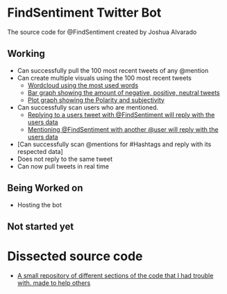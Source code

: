 # FindSentiment Twitter Bot

The source code for @FindSentiment created by Joshua Alvarado

## Working
- Can successfully pull the 100 most recent tweets of any @mention
- Can create multiple visuals using the 100 most recent tweets
  - [Wordcloud using the most used words](https://raw.githubusercontent.com/JoshAlvarado/FindSentiment-Twitter-Bot/master/Photos/wordcloud.jpg)
  - [Bar graph showing the amount of negative, positive, neutral tweets](https://github.com/JoshAlvarado/FindSentiment-Twitter-Bot/blob/master/Photos/bar.png?raw=true)
  - [Plot graph showing the Polarity and subjectivity](https://github.com/JoshAlvarado/FindSentiment-Twitter-Bot/blob/master/Photos/plot.png?raw=true)  
- Can successfully scan users who are mentioned.
  - [Replying to a users tweet with @FindSentiment will reply with the users data](https://github.com/JoshAlvarado/FindSentiment-Twitter-Bot/blob/master/Photos/image0.png?raw=true)
  - [Mentioning @FindSentiment with another @user will reply with the users data](https://github.com/JoshAlvarado/FindSentiment-Twitter-Bot/blob/master/Photos/image1.png?raw=true)
- [Can successfully scan @mentions for #Hashtags and reply with its respected data]
- Does not reply to the same tweet 
- Can now pull tweets in real time

## Being Worked on
- Hosting the bot

## Not started yet



# Dissected source code
- [A small repository of different sections of the code that I had trouble with. made to help others](https://github.com/JoshAlvarado/Tweepy-Examples)

